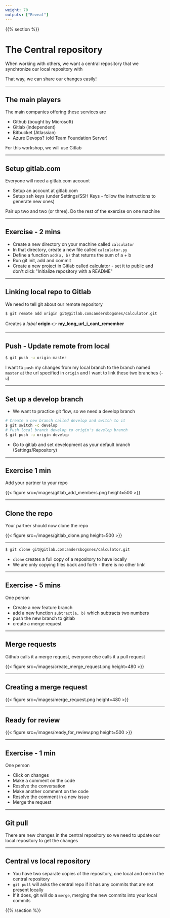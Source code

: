 ```yaml
---
weight: 70
outputs: ["Reveal"]
---
```


{{% section %}}

# The Central repository

When working with others, we want a central repository that we synchronize our local repository with

That way, we can share our changes easily!

---

## The main players

The main companies offering these services are

- Github (bought by Microsoft)
- Gitlab (independent)
- Bitbucket (Atlassian)
- Azure Devops? (old Team Foundation Server)

For this workshop, we will use Gitlab

---

## Setup gitlab.com

Everyone will need a gitlab.com account

- Setup an account at gitlab.com
- Setup ssh keys (under Settings/SSH Keys - follow the instructions to generate new ones)

Pair up two and two (or three). Do the rest of the exercise on one machine

---

## Exercise - 2 mins

- Create a new directory on your machine called `calculator`
- In that directory, create a new file called `calculator.py`
- Define a function `add(a, b)` that returns the sum of a + b
- Run git init, add and commit
- Create a new project in Gitlab called calculator - set it to public and don't click "Initialize repository with a README"

---

## Linking local repo to Gitlab

We need to tell git about our remote repository

```bash
$ git remote add origin git@gitlab.com:andersbogsnes/calculator.git
```

Creates a *label* **origin** :point_right: **my_long_url_i_cant_remember**

---

## Push - Update remote from local

```bash
$ git push -u origin master
```

I want to `push` my changes from my local branch to the branch named `master` at the url specified in `origin` and I want to link these two branches (`-u`)

---

## Set up a develop branch

- We want to practice git flow, so we need a develop branch

```bash
# Create a new branch called develop and switch to it
$ git switch -c develop
# Push local branch develop to origin's develop branch
$ git push -u origin develop  
```

- Go to gitlab and set development as your default branch (Settings/Repository)

---

## Exercise 1 min

Add your partner to your repo

{{< figure src=/images/gitlab_add_members.png height=500 >}}

---

## Clone the repo

Your partner should now clone the repo

{{< figure src=/images/gitlab_clone.png height=500 >}}

---

```bash
$ git clone git@gitlab.com:andersbogsnes/calculator.git
```

- `clone` creates a full copy of a repository to have locally
- We are only copying files back and forth - there is no other link!

---

## Exercise - 5 mins

One person

- Create a new feature branch
- add a new function `subtract(a, b)` which subtracts two numbers
- push the new branch to gitlab
- create a merge request

---

## Merge requests

Github calls it a merge request, everyone else calls it a pull request

{{< figure src=/images/create_merge_request.png height=480 >}}

---

## Creating a merge request

{{< figure src=/images/merge_request.png height=480 >}}

---

## Ready for review

{{< figure src=/images/ready_for_review.png height=500 >}}

---

## Exercise - 1 min

One person

- Click on changes
- Make a comment on the code
- Resolve the conversation
- Make another comment on the code
- Resolve the comment in a new issue
- Merge the request

---

## Git pull

There are new changes in the central repository so we need to update our local repository to get the changes

---

## Central vs local repository

- You have two separate copies of the repository, one local and one in the central repository
- `git pull` will asks the central repo if it has any commits that are not present locally
- If it does, git will do a `merge`, merging the new commits into your local commits

{{% /section %}}
